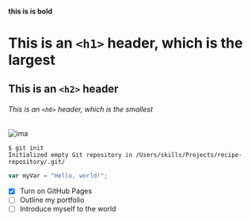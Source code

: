 #### this is is bold
# This is an `<h1>` header, which is the largest

## This is an `<h2>` header

###### This is an `<h6>` header, which is the smallest

![ima](https://github.com/RohithBasavarajappa/skills-communicate-using-markdown/assets/34371639/08258e6f-fc1d-432d-b0a4-4fd40e792d37)


```
$ git init
Initialized empty Git repository in /Users/skills/Projects/recipe-repository/.git/
```

``` javascript
var myVar = "Hello, world!";
```

- [x] Turn on GitHub Pages
- [ ] Outline my portfolio
- [ ] Introduce myself to the world
